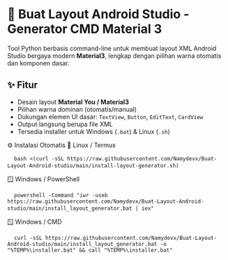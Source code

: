 # 🧱 Buat Layout Android Studio - Generator CMD Material 3

Tool Python berbasis command-line untuk membuat layout XML Android Studio bergaya modern **Material3**, lengkap dengan pilihan warna otomatis dan komponen dasar.

## ✨ Fitur
- Desain layout **Material You / Material3**
- Pilihan warna dominan (otomatis/manual)
- Dukungan elemen UI dasar: `TextView`, `Button`, `EditText`, `CardView`
- Output langsung berupa file XML
- Tersedia installer untuk Windows (`.bat`) & Linux (`.sh`)

⚙️ Instalasi Otomatis
🐧 Linux / Termux
<pre> <code> bash &lt;(curl -sSL https://raw.githubusercontent.com/Namydevx/Buat-Layout-Android-studio/main/install-layout-generator.sh) </code> </pre>
🪟 Windows / PowerShell
<pre> <code> powershell -Command "iwr -useb https://raw.githubusercontent.com/Namydevx/Buat-Layout-Android-studio/main/install_layout_generator.bat | iex" </code> </pre>
🪟 Windows / CMD 
<pre> <code> curl -sSL https://raw.githubusercontent.com/Namydevx/Buat-Layout-Android-studio/main/install_layout_generator.bat -o "%TEMP%\installer.bat" && call "%TEMP%\installer.bat"
 </code> </pre>
